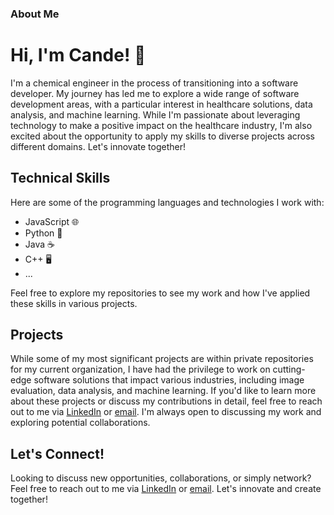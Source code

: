 ### About Me

# Hi, I'm Cande! 👋

I'm a chemical engineer in the process of transitioning into a software developer. My journey has led me to explore a wide range of software development areas, with a particular interest in healthcare solutions, data analysis, and machine learning. While I'm passionate about leveraging technology to make a positive impact on the healthcare industry, I'm also excited about the opportunity to apply my skills to diverse projects across different domains. Let's innovate together!

## Technical Skills

Here are some of the programming languages and technologies I work with:

- JavaScript 🌐
- Python 🐍
- Java ☕
- C++ 🖥️
- ...

Feel free to explore my repositories to see my work and how I've applied these skills in various projects.

## Projects

While some of my most significant projects are within private repositories for my current organization, I have had the privilege to work on cutting-edge software solutions that impact various industries, including image evaluation, data analysis, and machine learning. If you'd like to learn more about these projects or discuss my contributions in detail, feel free to reach out to me via [LinkedIn](https://www.linkedin.com/in/maria-candelaria-ochoa-romero) or [email](mailto:mc.ochoaromero@gmail.com). I'm always open to discussing my work and exploring potential collaborations.

## Let's Connect!

Looking to discuss new opportunities, collaborations, or simply network? Feel free to reach out to me via [LinkedIn](https://www.linkedin.com/in/maria-candelaria-ochoa-romero) or [email](mailto:mc.ochoaromero@gmail.com). Let's innovate and create together!



<!--
**Cande8a/Cande8a** is a ✨ _special_ ✨ repository because its `README.md` (this file) appears on your GitHub profile.

Here are some ideas to get you started:

- 🔭 I’m currently working on ...
- 🌱 I’m currently learning ...
- 👯 I’m looking to collaborate on ...
- 🤔 I’m looking for help with ...
- 💬 Ask me about ...
- 📫 How to reach me: ...
- 😄 Pronouns: ...
- ⚡ Fun fact: ...
-->
